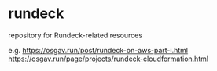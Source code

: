 # rundeck

repository for Rundeck-related resources

e.g.
https://osgav.run/post/rundeck-on-aws-part-i.html
https://osgav.run/page/projects/rundeck-cloudformation.html

